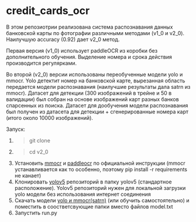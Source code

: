 # credit_cards_ocr

В этом репозиотрии реализована система распознавания данных банковской карты по фотографии различными методами (v1_0 и v2_0). Наилучшую accuracy (0.92) дает v2_0 метод.  

Первая версия (v1_0) использует paddleOCR из коробки без дополнительного обучения. Выделение номера и срока действия производится регулярками.  

Во второй (v2_0) версии использованы переобученные модели yolo и mmocr. Yolo детектит номер на банковской карте, вырезанная область передается модели распознавания  (наилучшие результаты дала satrn из mmocr). Датасет для детекции (300 изображений в трейне и 50 в валидации) был собран на основе изображений карт разных банков спарсенных из поиска. Датасет для дообучения модели распознавания был получен из датасета для детекции + сгенерированные номера карт (итого около 10000 изображений).

Запуск:  
1. > git clone
2. > cd v2_0  
3. Установить [mmocr](https://github.com/open-mmlab/mmocr) и [paddleocr](https://github.com/PaddlePaddle/PaddleOCR) по официальной инструкции (mmocr устанавливается как то особенно, поэтому pip install -r requirements не канает) 
4. Клонировать [yolov5](https://github.com/ultralytics/yolov5) репозиторий в папку yolov5 (стандартное расположение). Yolov5 репозиторий нужен для локальной загрузки yolo модели без использования интернет соединения  
5. Скачать модели [yolo и mmocr(satrn)](https://drive.google.com/drive/folders/1T2F4SfnopxwQdlJXjpNunQL5SIknfnPo?usp=sharing) (или обучить самостоятельно) и поместить в соостветсвующие папки вместо файлов model.txt  
6. Запустить run.py
